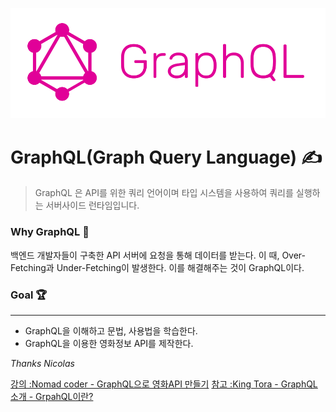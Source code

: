 
![graphql](https://github.com/gaenglovesdev/movie-api-with-graphql/blob/master/assets/img/graphql.png?raw=true)
# GraphQL(Graph Query Language) ✍️

> GraphQL 은 API를 위한 쿼리 언어이며 타입 시스템을 사용하여 쿼리를 실행하는 서버사이드 런타임입니다. 

### Why GraphQL 🧐
백엔드 개발자들이 구축한 API 서버에 요청을 통해 데이터를 받는다.
이 때, Over-Fetching과 Under-Fetching이 발생한다.
이를 해결해주는 것이 GraphQL이다.


### Goal 🏆
---

- GraphQL을 이해하고 문법, 사용법을 학습한다.
- GraphQL을 이용한 영화정보 API를 제작한다.


*Thanks Nicolas*

[강의 :Nomad coder - GraphQL으로 영화API 만들기](https://academy.nomadcoders.co/courses/enrolled/357405)
[참고 :King Tora - GraphQL 소개 - GrpahQL이란?](https://tora-it-kingdom.tistory.com/23)


